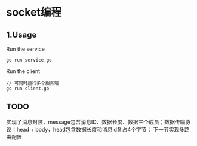 # socket编程

## 1.Usage

Run the service
```
go run service.go
```

Run the client
```
// 可同时运行多个服务端
go run client.go
```

## TODO
实现了消息封装，message包含消息ID、数据长度、数据三个成员；数据传输协议：head + body，head包含数据长度和消息id各占4个字节；
下一节实现多路由配置